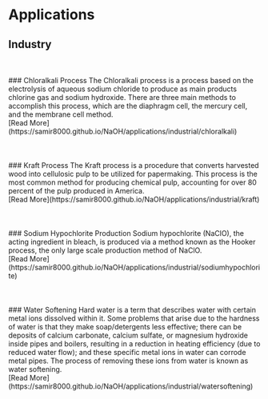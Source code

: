 # Applications
## Industry
<br>
<br>
### Chloralkali Process
The Chloralkali process is a process based on the electrolysis of aqueous sodium chloride to produce as main products chlorine gas and sodium hydroxide. There are three main methods to accomplish this process, which are the diaphragm cell, the mercury cell, and the membrane cell method.<br>
[Read More](https://samir8000.github.io/NaOH/applications/industrial/chloralkali)
<br>
<br>
<br>
<br>
### Kraft Process
The Kraft process is a procedure that converts harvested wood into cellulosic pulp to be utilized for papermaking. This process is the most common method for producing chemical pulp, accounting for over 80 percent of the pulp produced in America.<br>
[Read More](https://samir8000.github.io/NaOH/applications/industrial/kraft)
<br>
<br>
<br>
<br>
### Sodium Hypochlorite Production
Sodium hypochlorite (NaClO), the acting ingredient in bleach, is produced via a method known as the Hooker process, the only large scale production method of NaClO.<br>
[Read More](https://samir8000.github.io/NaOH/applications/industrial/sodiumhypochlorite)
<br>
<br>
<br>
<br>
### Water Softening
Hard water is a term that describes water with certain metal ions dissolved within it. Some problems that arise due to the hardness of water is that they make soap/detergents less effective; there can be deposits of calcium carbonate, calcium sulfate, or magnesium hydroxide inside pipes and boilers, resulting in a reduction in heating efficiency (due to reduced water flow); and these specific metal ions in water can corrode metal pipes. The process of removing these ions from water is known as water softening.<br>
[Read More](https://samir8000.github.io/NaOH/applications/industrial/watersoftening)
<br>
<br>
<br>
<br>

